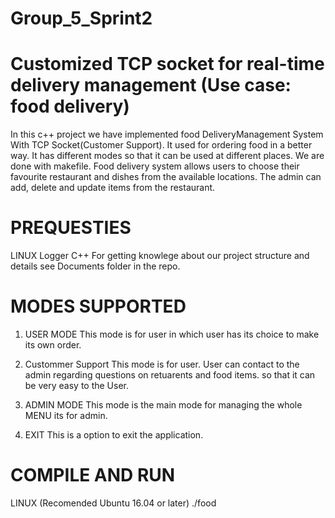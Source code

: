 # Group_5_Sprint2 
# Customized TCP socket for real-time delivery management (Use case: food delivery)

In this c++ project we have implemented food DeliveryManagement System With TCP Socket(Customer Support). It used for ordering food in a better way. It has different modes so that it can be used at different places.
We are done with makefile. Food delivery system allows users to choose their favourite restaurant and dishes from the available locations. The admin can add, delete and update items from the restaurant.
# PREQUESTIES
LINUX
Logger
C++
For getting knowlege about our project structure and details see Documents folder in the repo.

# MODES SUPPORTED

1. USER MODE
This mode is for user in which user has its choice to make its own order.

2. Custommer Support
This mode is for user. User can contact to the admin regarding questions on retuarents and food items. so that it can be very easy to the User.

3. ADMIN MODE
This mode is the main mode for managing the whole MENU its for admin.

4. EXIT
This is a option to exit the application.

# COMPILE AND RUN
LINUX (Recomended Ubuntu 16.04 or later)
./food
